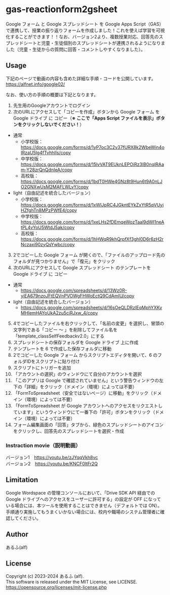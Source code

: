 # gas-reactionform2gsheet
Google フォーム と Google スプレッドシート を Google Apps Script（GAS）で連携して、授業の振り返りフォームを作成しました！これを使えば学習を可視化することができます！！なお、バージョン2より、複数授業対応、回答先のスプレッドシートと児童・生徒個別のスプレッドシートが連携されるようになりました（児童・生徒からの質問に回答・コメントしやすくなりました）。

## Usage
下記のページで動画の内容も含めた詳細な手順・コードを公開しています。  
https://alfnet.info/google02/

なお、使い方の手順の概要は下記となります。
1. 先生用のGoogleアカウントでログイン
2. 次のURLにアクセスして「コピーを作成」ボタンから Google フォーム を Google ドライブ に コピー（**※ ここで「Apps Script ファイルを表示」ボタンをクリックしないでください！**）
- 通常
  - 小学校版： https://docs.google.com/forms/d/1yP7oc3C2v37fURX8k2WbeWin4oIRzaU5lg4fTvhhlIs/copy
  - 中学校版： https://docs.google.com/forms/d/15lvVAT9EUknLEPOiRz3lB0nqIRAam-Y28zrQnQdnIeA/copy
  - 高校版： https://docs.google.com/forms/d/1bdT0HWe4GNz8t9Hun6t9A0nLJO2GNXwUsM2MAFLWLvY/copy
- light（自由記述を統合したバージョン）
  - 小学校版： https://docs.google.com/forms/d/1xWIJpRC4JGkntEYkZxYtR5pVUyiHZfghTn8MPzPWfE4/copy
  - 中学校版： https://docs.google.com/forms/d/1xeLHs2fDEmqeWozTaal9dWI1neAtPL4vYoU5WtdJ5ak/copy
  - 高校版： https://docs.google.com/forms/d/1hHWqR9khQrpfXf3ghl0D6r6zH2rNczaxi90zyQsYwbc/copy
3. 2でコピーした Google フォーム が開くので、「ファイルのアップロード先のフォルダが見つかりません」で「復元」をクリック
4. 次のURLにアクセスして Google スプレッドシート のテンプレートを Google ドライブ に コピー  
- 通常
  - https://docs.google.com/spreadsheets/d/13Wz0R-yiEA679nzoJFtEQVnPVOWgFHWoEctQ9CdAmIU/copy
- light（自由記述を統合したバージョン）
  - https://docs.google.com/spreadsheets/d/16sOeQLDRzIEqMphYXKvMHIemHAYoUkA2zu5ciRJxw_4/copy
5. 4でコピーしたファイルを右クリックして、「名前の変更」を選択し、冒頭の文字列である「コピー 〜 」を削除してファイル名を「template_classSelfFeedbackv2.0」にする
6. スプレッドシートの保存フォルダを Google ドライブ 上に作成
7. テンプレートを 6 で作成した保存フォルダに移動
8. 2でコピーした Google フォーム からスクリプトエディタを開いて、6 のフォルダIDをスクリプトに貼り付け
9. スクリプトにトリガーを追加
10. 「アカウントの選択」のウィンドウにて自分のアカウントを選択
11. 「このアプリは Google で確認されていません」という警告ウィンドウの左下の「詳細」をクリック（ドメイン（環境）によっては不要）
12. 「FormToSpreadsheet（安全ではないページ）に移動」をクリック（ドメイン（環境）によっては不要）
13. 「FormToSpreadsheet が Google アカウントへのアクセスをリクエストしています」というウィンドウにて一番下の「許可」ボタンをクリック（ドメイン（環境）によっては不要）
14. フォーム編集画面の「回答」タブから、緑色のスプレッドシートのアイコンをクリックし、回答先のスプレッドシートを選択・作成

### Instraction movie（説明動画）
バージョン1　https://youtu.be/zJYqqVkh8vc  
バージョン2　https://youtu.be/KNCF0ltFr2Q

## Limitation
Google Wordspace の管理コンソールにおいて、「Drive SDK API 経由での Google ドライブへのアクセスをユーザーに許可する」の設定が OFF になっている場合には、本ツールを使用することはできません（デフォルトでは ON）。手順通り実施してもうまくいかない場合には、校内や職場のシステム管理者に確認してください。

## Author
あるふ(alf)

## License
Copyright (c) 2023-2024 あるふ (alf).<br>
This software is released under the MIT License, see LICENSE.  
https://opensource.org/licenses/mit-license.php
